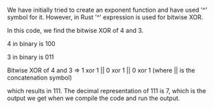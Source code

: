 We have initially tried to create an exponent function and have used '^' symbol for it. However, in Rust '^' expression is used for bitwise XOR.

In this code, we find the bitwise XOR of 4 and 3. 

4 in binary is 100 

3 in binary is 011

Bitwise XOR of 4 and  3 => 1 xor 1 || 0 xor 1 || 0 xor 1 (where || is the concatenation symbol)

which results in 111. The decimal representation of 111 is 7, which is the output we get when we compile the code and run the output. 
